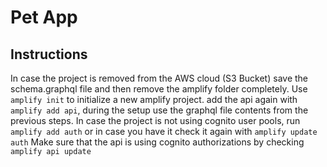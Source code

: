 # Pet App

## Instructions

In case the project is removed from the AWS cloud (S3 Bucket) save the schema.graphql file and then remove the amplify folder completely.
Use `amplify init` to initialize a new amplify project.
add the api again with `amplify add api`, during the setup use the graphql file contents from the previous steps.
In case the project is not using cognito user pools, run `amplify add auth` or in case you have it check it again with `amplify update auth`
Make sure that the api is using cognito authorizations by checking `amplify api update`